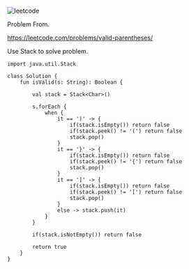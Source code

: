 ![leetcode](https://user-images.githubusercontent.com/77060863/230803127-a7634942-428c-40fc-af69-05f9bda320e4.PNG)

Problem From.

https://leetcode.com/problems/valid-parentheses/

Use Stack to solve problem.

```
import java.util.Stack

class Solution {
    fun isValid(s: String): Boolean {
        
        val stack = Stack<Char>()
        
        s.forEach {
            when {
                it == ')' -> {
                    if(stack.isEmpty()) return false
                    if(stack.peek() != '(') return false
                    stack.pop()
                }
                it == '}' -> {
                    if(stack.isEmpty()) return false
                    if(stack.peek() != '{') return false
                    stack.pop()
                }
                it == ']' -> {
                    if(stack.isEmpty()) return false
                    if(stack.peek() != '[') return false
                    stack.pop()
                }
                else -> stack.push(it)
            }
        }
        
        if(stack.isNotEmpty()) return false
        
        return true
    }
}
```
